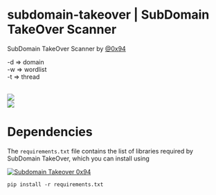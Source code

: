 # subdomain-takeover | SubDomain TakeOver Scanner

SubDomain TakeOver Scanner by <a href=http://twitter.com/0x94>@0x94</a>


-d => domain <br>
-w => wordlist <br>
-t => thread  <br>

<br>

<img src=https://raw.githubusercontent.com/antichown/subdomain-takeover/master/take2.jpg>

<br>
<img src=https://raw.githubusercontent.com/antichown/subdomain-takeover/master/take.png>


# Dependencies

The `requirements.txt` file contains the list of libraries required by SubDomain TakeOver, which you can install using


[![Subdomain Takeover 0x94](http://img.youtube.com/vi/WkvuoWh12IU/0.jpg)](http://www.youtube.com/watch?v=WkvuoWh12IU "Subdomain Takeover 0x94")



```
pip install -r requirements.txt
```
